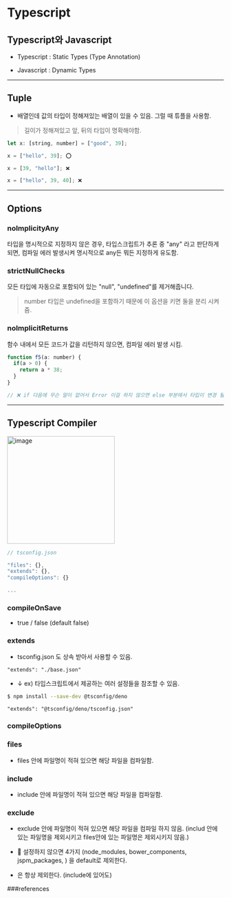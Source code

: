 # Typescript

## Typescript와 Javascript

- Typescript : Static Types (Type Annotation)


- Javascript : Dynamic Types  

***

## Tuple

- 배열인데 값의 타입이 정해져있는 배열이 있을 수 있음. 그럴 때 튜플을 사용함.  

> 길이가 정해져있고 앞, 뒤의 타입이 명확해야함.

```Javascript
let x: [string, number] = ["good", 39];  

x = ["hello", 39]; ⭕️

x = [39, "hello"]; ❌

x = ["hello", 39, 40]; ❌
```

***

## Options

### noImplicityAny

타입을 명시적으로 지정하지 않은 경우, 타입스크립트가 추론 중 "any" 라고 판단하게 되면, 컴파일 에러 발생시켜 명시적으로 any든 뭐든 지정하게 유도함.

### strictNullChecks

모든 타입에 자동으로 포함되어 있는 "null", "undefined"를 제거해줍니다.  

  > number 타입은 undefined을 포함하기 때문에 이 옵션을 키면 둘을 분리 시켜줌.  

### noImplicitReturns

함수 내에서 모든 코드가 값을 리턴하지 않으면, 컴파일 에러 발생 시킴.

```Javascript
function f5(a: number) {
  if(a > 0) {
    return a * 38;
  }
}

// ❌ if 다음에 무슨 말이 없어서 Error 이걸 하지 않으면 else 부분에서 타입이 변경 될 수 있기 때문에..  
```

***

## Typescript Compiler

<img src="https://user-images.githubusercontent.com/87749134/161516562-02a13f35-3e3e-451e-8d15-6795b34ce5ea.png" alt="image" width="250px" />

```Javascript
// tsconfig.json

"files": {},
"extends": {},
"compileOptions": {}

...
```

### compileOnSave

- true / false (default false)  

### extends

- tsconfig.json 도 상속 받아서 사용할 수 있음.  

```
"extends": "./base.json"
```

- ↓ ex) 타입스크립트에서 제공하는 여러 설정들을 참조할 수 있음.

```bash
$ npm install --save-dev @tsconfig/deno
```

```
"extends": "@tsconfig/deno/tsconfig.json"  
```

### compileOptions



### files

- files 안에 파일명이 적혀 있으면 해당 파일을 컴파일함.


### include

- include 안에 파일명이 적혀 있으면 해당 파일을 컴파일함.   

### exclude

- exclude 안에 파일명이 적혀 있으면 해당 파일을 컴파일 하지 않음. (includ 안에 있는 파일명을 제외시키고 files안에 있는 파일명은 제외시키지 않음.)  

- 🌟 설정하지 않으면 4가지 (node_modules, bower_components, jspm_packages, <outDir>) 을 default로 제외한다.  

- <outDir> 은 항상 제외한다. (include에 있어도)  

###references
